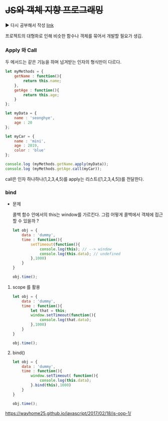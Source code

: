 # ~~JS와 객체 지향 프로그래밍~~

:arrow_forward: 다시 공부해서 작성 [ link ](https://github.com/hanseonghye/TIL/blob/master/javascript/%ED%95%A8%EC%88%98.md)

프로젝트의 대형화로 인해 비슷한 함수나 객체를 묶어서 개발할 필요가 생김.

### Apply 와 Call

두 메서드는 같은 기능을 하며 넘겨받는 인자의 형식만이 다르다.

``` javascript
let myMethods = {
    getName : function(){
        return this.name;
    },
    getAge : function(){
        return this.age;
    }
};

let myData = {
    name : 'seonghye',
    age : 20
};

let myCar = {
    name : 'mini',
    age : 2019,
    color : 'blue'
};

console.log (myMethods.getName.apply(myData));
console.log (myMethods.getAge.call(myCar));
```

call은 인자 하나하나(1,2,3,4,5)를 apply는 리스트([1,2,3,4,5])를 전달한다.



### bind

- 문제

  콜백 함수 안에서의 this는 window를 가르킨다. 그럼 어떻게 콜백에서 객체에 접근할 수 있을까 ?

  ``` javascript
  let obj = {
      data : 'dummy',
      time : function(){
          setTimeout(function(){
              console.log(this); // --> window
              console.log(this.data); // undefined
          },1000)
      }
  }
  
  obj.time();
  ```

1. scope 를 활용

   ``` javascript
   let obj = {
       data : 'dummy',
       time : function(){
           let that = this;
           window.setTimeout(function(){
               console.log(that.data); 
           },1000)
       }
   }
   
   obj.time();
   ```

2. bind()

   ``` javascript
   let obj = {
       data : 'dummy',
       time : function(){
           window.setTimeout( function(){
               console.log(this.data);
           }.bind(this),1000)
       }
   }
   
   obj.time();
   ```




https://wayhome25.github.io/javascript/2017/02/18/js-oop-1/